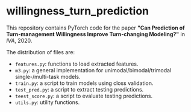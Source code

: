 # willingness_turn_prediction

This repository contains PyTorch code for the paper **"Can Prediction of Turn-management Willingness Improve Turn-changing Modeling?"** in *IVA*, 2020.

The distribution of files are:
- `features.py`: functions to load extracted features.
- `m3.py`: a general implementation for unimodal/bimodal/trimodal single-/multi-task models.
- `train.py`: a script to train models using closs validation.
- `test_pred.py`: a script to extract testing predictions.
- `teest_score.py`: a script to evaluate testing predictions.
- `utils.py`: utility functions.
